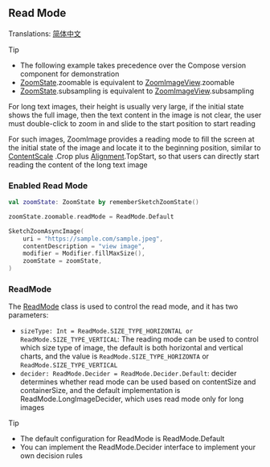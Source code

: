 ## Read Mode

Translations: [简体中文](readmode.zh.md)

> [!TIP]
> * The following example takes precedence over the Compose version component for demonstration
> * [ZoomState].zoomable is equivalent to [ZoomImageView].zoomable
> * [ZoomState].subsampling is equivalent to [ZoomImageView].subsampling

For long text images, their height is usually very large, if the initial state shows the full image,
then the text content in the image is not clear, the user must double-click to zoom in and slide to
the start position to start reading

For such images, ZoomImage provides a reading mode to fill the screen at the initial state of the
image and locate it to the beginning position, similar to [ContentScale]
.Crop plus [Alignment].TopStart, so that users can directly start reading the
content of the long text image

### Enabled Read Mode

```kotlin
val zoomState: ZoomState by rememberSketchZoomState()

zoomState.zoomable.readMode = ReadMode.Default

SketchZoomAsyncImage(
    uri = "https://sample.com/sample.jpeg",
    contentDescription = "view image",
    modifier = Modifier.fillMaxSize(),
    zoomState = zoomState,
)
```

### ReadMode

The [ReadMode] class is used to control the read mode, and it has two parameters:

* `sizeType: Int = ReadMode.SIZE_TYPE_HORIZONTAL or ReadMode.SIZE_TYPE_VERTICAL`: The reading mode
  can be used to control which size type of image, the default is both
  horizontal and vertical charts, and the value is  `ReadMode.SIZE_TYPE_HORIZONTA`
  or `ReadMode.SIZE_TYPE_VERTICAL`
* `decider: ReadMode.Decider = ReadMode.Decider.Default`: decider determines whether read mode can
  be used based on contentSize and containerSize, and the default implementation is
  ReadMode.LongImageDecider, which uses read mode only for long images

> [!TIP]
> * The default configuration for ReadMode is ReadMode.Default
> * You can implement the ReadMode.Decider interface to implement your own decision rules

[ZoomImageView]: ../zoomimage-view/src/main/kotlin/com/github/panpf/zoomimage/ZoomImageView.kt

[ZoomImage]: ../zoomimage-compose/src/commonMain/kotlin/com/github/panpf/zoomimage/ZoomImage.kt

[ZoomState]: ../zoomimage-compose/src/commonMain/kotlin/com/github/panpf/zoomimage/compose/ZoomState.kt

[ReadMode]: ../zoomimage-core/src/commonMain/kotlin/com/github/panpf/zoomimage/zoom/ReadMode.kt

[ContentScale]: https://developer.android.com/reference/kotlin/androidx/compose/ui/layout/ContentScale

[Alignment]: https://developer.android.com/reference/kotlin/androidx/compose/ui/Alignment